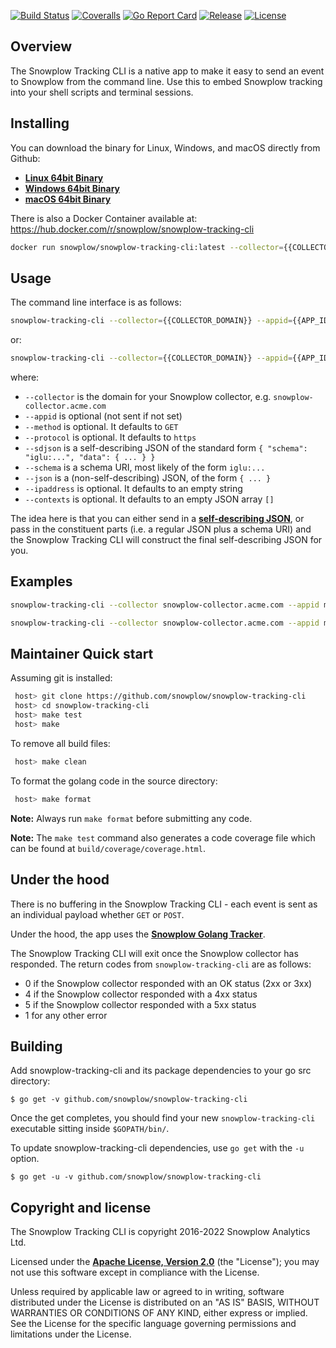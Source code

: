 [![Build Status][gh-actions-image]][gh-actions] [![Coveralls][coveralls-image]][coveralls] [![Go Report Card][goreport-image]][goreport] [![Release][release-image]][releases] [![License][license-image]][license]

## Overview

The Snowplow Tracking CLI is a native app to make it easy to send an event to Snowplow from the command line. Use this to embed Snowplow tracking into your shell scripts and terminal sessions.

## Installing

You can download the binary for Linux, Windows, and macOS directly from Github:

* [**Linux 64bit Binary**][linux-binary]
* [**Windows 64bit Binary**][windows-binary]
* [**macOS 64bit Binary**][darwin-binary]

There is also a Docker Container available at: https://hub.docker.com/r/snowplow/snowplow-tracking-cli

```bash
docker run snowplow/snowplow-tracking-cli:latest --collector={{COLLECTOR_DOMAIN}} --appid={{APP_ID}} --method=[POST|GET] --sdjson={{SELF_DESC_JSON}}
```

## Usage

The command line interface is as follows:

```bash
snowplow-tracking-cli --collector={{COLLECTOR_DOMAIN}} --appid={{APP_ID}} --method=[POST|GET] --sdjson={{SELF_DESC_JSON}}
```

or:

```bash
snowplow-tracking-cli --collector={{COLLECTOR_DOMAIN}} --appid={{APP_ID}} --method=[POST|GET] --schema={{SCHEMA_URI}} --json={{JSON}}
```

where:

* `--collector` is the domain for your Snowplow collector, e.g. `snowplow-collector.acme.com`
* `--appid` is optional (not sent if not set)
* `--method` is optional. It defaults to `GET`
* `--protocol` is optional. It defaults to `https`
* `--sdjson` is a self-describing JSON of the standard form `{ "schema": "iglu:...", "data": { ... } }`
* `--schema` is a schema URI, most likely of the form `iglu:...`
* `--json` is a (non-self-describing) JSON, of the form `{ ... }`
* `--ipaddress` is optional. It defaults to an empty string
* `--contexts` is optional. It defaults to an empty JSON array `[]`

The idea here is that you can either send in a [**self-describing JSON**][sd-json], or pass in the constituent parts (i.e. a regular JSON plus a schema URI) and the Snowplow Tracking CLI will construct the final self-describing JSON for you.

## Examples

```bash
snowplow-tracking-cli --collector snowplow-collector.acme.com --appid myappid --method POST --schema iglu:com.snowplowanalytics.snowplow/event/jsonschema/1-0-0 --json "{\"hello\":\"world\"}"
```

```bash
snowplow-tracking-cli --collector snowplow-collector.acme.com --appid myappid --method POST --sdjson "{\"schema\":\"iglu:com.snowplowanalytics.snowplow/event/jsonschema/1-0-0\", \"data\":{\"hello\":\"world\"}}"
```

## Maintainer Quick start

Assuming git is installed:

```bash
 host> git clone https://github.com/snowplow/snowplow-tracking-cli
 host> cd snowplow-tracking-cli
 host> make test
 host> make
```

To remove all build files:

```bash
 host> make clean
```

To format the golang code in the source directory:

```bash
 host> make format
```

**Note:** Always run `make format` before submitting any code.

**Note:** The `make test` command also generates a code coverage file which can be found at `build/coverage/coverage.html`.

## Under the hood

There is no buffering in the Snowplow Tracking CLI - each event is sent as an individual payload whether `GET` or `POST`.

Under the hood, the app uses the [**Snowplow Golang Tracker**][golang-tracker].

The Snowplow Tracking CLI will exit once the Snowplow collector has responded. The return codes from `snowplow-tracking-cli` are as follows:

* 0 if the Snowplow collector responded with an OK status (2xx or 3xx)
* 4 if the Snowplow collector responded with a 4xx status
* 5 if the Snowplow collector responded with a 5xx status
* 1 for any other error

## Building

Add snowplow-tracking-cli and its package dependencies to your go src directory:

```
$ go get -v github.com/snowplow/snowplow-tracking-cli
```

Once the get completes, you should find your new `snowplow-tracking-cli` executable sitting inside `$GOPATH/bin/`.

To update snowplow-tracking-cli dependencies, use `go get` with the `-u` option.

```
$ go get -u -v github.com/snowplow/snowplow-tracking-cli
```

## Copyright and license

The Snowplow Tracking CLI is copyright 2016-2022 Snowplow Analytics Ltd.

Licensed under the **[Apache License, Version 2.0][license]** (the "License");
you may not use this software except in compliance with the License.

Unless required by applicable law or agreed to in writing, software
distributed under the License is distributed on an "AS IS" BASIS,
WITHOUT WARRANTIES OR CONDITIONS OF ANY KIND, either express or implied.
See the License for the specific language governing permissions and
limitations under the License.

[gh-actions]: https://github.com/snowplow/snowplow-tracking-cli/actions
[gh-actions-image]: https://github.com/snowplow/snowplow-tracking-cli/workflows/Build/badge.svg?branch=master

[release-image]: http://img.shields.io/badge/release-0.5.0-6ad7e5.svg?style=flat
[releases]: https://github.com/snowplow/snowplow-tracking-cli/releases

[license-image]: http://img.shields.io/badge/license-Apache--2-blue.svg?style=flat
[license]: http://www.apache.org/licenses/LICENSE-2.0

[goreport-image]: https://goreportcard.com/badge/github.com/snowplow/snowplow-tracking-cli
[goreport]: https://goreportcard.com/report/github.com/snowplow/snowplow-tracking-cli

[coveralls-image]: https://coveralls.io/repos/github/snowplow/snowplow-tracking-cli/badge.svg?branch=master
[coveralls]: https://coveralls.io/github/snowplow/snowplow-tracking-cli?branch=master

[golang-tracker]: https://github.com/snowplow/snowplow-golang-tracker
[sd-json]: http://snowplowanalytics.com/blog/2014/05/15/introducing-self-describing-jsons/

[linux-binary]: https://github.com/snowplow/snowplow-tracking-cli/releases/download/0.5.0/snowplow_tracking_cli_0.5.0_linux_amd64.zip
[windows-binary]: https://github.com/snowplow/snowplow-tracking-cli/releases/download/0.5.0/snowplow_tracking_cli_0.5.0_windows_amd64.zip
[darwin-binary]: https://github.com/snowplow/snowplow-tracking-cli/releases/download/0.5.0/snowplow_tracking_cli_0.5.0_darwin_amd64.zip
